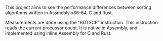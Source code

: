 This project aims to see the performance differences between sorting algorithms written in Assmebly x86-64, C and Rust.

Measurements are done using the "RDTSCP" instruction. This instruction reads the current processor count. It is native in Assembly, and implemented using inline Assembly for C and Rust.

